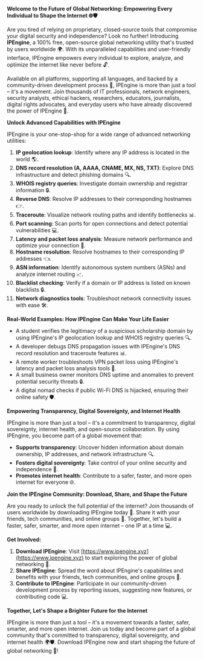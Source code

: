 **Welcome to the Future of Global Networking: Empowering Every Individual to Shape the Internet 🌐🛡️**

Are you tired of relying on proprietary, closed-source tools that compromise your digital security and independence? Look no further! Introducing **IPEngine**, a 100% free, open-source global networking utility that's trusted by users worldwide 🌍. With its unparalleled capabilities and user-friendly interface, IPEngine empowers every individual to explore, analyze, and optimize the internet like never before 🔓.

Available on all platforms, supporting all languages, and backed by a community-driven development process 🚀, IPEngine is more than just a tool – it's a movement. Join thousands of IT professionals, network engineers, security analysts, ethical hackers, researchers, educators, journalists, digital rights advocates, and everyday users who have already discovered the power of IPEngine 🔑.

**Unlock Advanced Capabilities with IPEngine**

IPEngine is your one-stop-shop for a wide range of advanced networking utilities:

1.  **IP geolocation lookup**: Identify where any IP address is located in the world 🌎.
2.  **DNS record resolution (A, AAAA, CNAME, MX, NS, TXT)**: Explore DNS infrastructure and detect phishing domains 🔍.
3.  **WHOIS registry queries**: Investigate domain ownership and registrar information 🔒.
4.  **Reverse DNS**: Resolve IP addresses to their corresponding hostnames 👉.
5.  **Traceroute**: Visualize network routing paths and identify bottlenecks 📊.
6.  **Port scanning**: Scan ports for open connections and detect potential vulnerabilities 💻.
7.  **Latency and packet loss analysis**: Measure network performance and optimize your connection 🔋.
8.  **Hostname resolution**: Resolve hostnames to their corresponding IP addresses 👈.
9.  **ASN information**: Identify autonomous system numbers (ASNs) and analyze internet routing 📈.
10.  **Blacklist checking**: Verify if a domain or IP address is listed on known blacklists 🔒.
11.  **Network diagnostics tools**: Troubleshoot network connectivity issues with ease 🛠️.

**Real-World Examples: How IPEngine Can Make Your Life Easier**

*   A student verifies the legitimacy of a suspicious scholarship domain by using IPEngine's IP geolocation lookup and WHOIS registry queries 🔍.
*   A developer debugs DNS propagation issues with IPEngine's DNS record resolution and traceroute features 📊.
*   A remote worker troubleshoots VPN packet loss using IPEngine's latency and packet loss analysis tools 🚀.
*   A small business owner monitors DNS uptime and anomalies to prevent potential security threats 🔒.
*   A digital nomad checks if public Wi-Fi DNS is hijacked, ensuring their online safety 🛡️.

**Empowering Transparency, Digital Sovereignty, and Internet Health**

IPEngine is more than just a tool – it's a commitment to transparency, digital sovereignty, internet health, and open-source collaboration. By using IPEngine, you become part of a global movement that:

*   **Supports transparency**: Uncover hidden information about domain ownership, IP addresses, and network infrastructure 🔍.
*   **Fosters digital sovereignty**: Take control of your online security and independence 🚀.
*   **Promotes internet health**: Contribute to a safer, faster, and more open internet for everyone 🌐.

**Join the IPEngine Community: Download, Share, and Shape the Future**

Are you ready to unlock the full potential of the internet? Join thousands of users worldwide by downloading IPEngine today 🔗. Share it with your friends, tech communities, and online groups 🤝. Together, let's build a faster, safer, smarter, and more open internet – one IP at a time 💻.

**Get Involved:**

1.  **Download IPEngine**: Visit [https://www.ipengine.xyz](https://www.ipengine.xyz) to start exploring the power of global networking 🔗.
2.  **Share IPEngine**: Spread the word about IPEngine's capabilities and benefits with your friends, tech communities, and online groups 🤝.
3.  **Contribute to IPEngine**: Participate in our community-driven development process by reporting issues, suggesting new features, or contributing code 💻.

**Together, Let's Shape a Brighter Future for the Internet**

IPEngine is more than just a tool – it's a movement towards a faster, safer, smarter, and more open internet. Join us today and become part of a global community that's committed to transparency, digital sovereignty, and internet health 🌍🛡️. Download IPEngine now and start shaping the future of global networking 🔗!